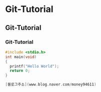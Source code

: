 # Git-Tutorial
## Git-Tutorial
### Git-Tutorial

```c
#include <stdio.h>
int main(void)
{
  printf("Hello World");
  return 0;
}

[블로그주소](www.blog.naver.com/money94611)
  
